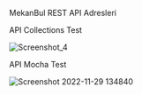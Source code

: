 MekanBul REST API Adresleri

API Collections Test

![Screenshot_4](https://user-images.githubusercontent.com/100310188/204511027-db07c6a1-3f9a-4706-9f4d-88248bf8b0fb.png)

API Mocha Test

![Screenshot 2022-11-29 134840](https://user-images.githubusercontent.com/100310188/204511105-122b86b1-c87a-4572-964b-db7361ac3d82.png)
